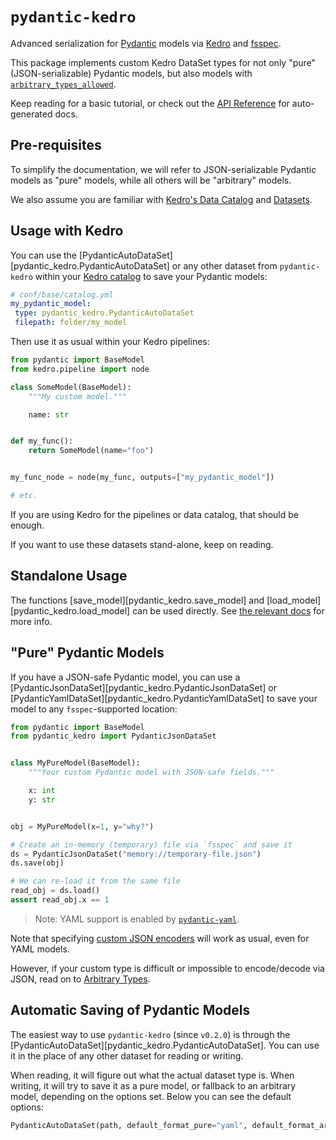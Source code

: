 # `pydantic-kedro`

Advanced serialization for [Pydantic](https://docs.pydantic.dev/) models
via [Kedro](https://kedro.readthedocs.io/en/stable/index.html) and
[fsspec](https://filesystem-spec.readthedocs.io/en/latest/).

This package implements custom Kedro DataSet types for not only "pure" (JSON-serializable)
Pydantic models, but also models with [`arbitrary_types_allowed`](https://docs.pydantic.dev/usage/types/#arbitrary-types-allowed).

Keep reading for a basic tutorial,
or check out the [API Reference](reference/index.md) for auto-generated docs.

## Pre-requisites

To simplify the documentation, we will refer to JSON-serializable Pydantic models
as "pure" models, while all others will be "arbitrary" models.

We also assume you are familiar with [Kedro's Data Catalog](https://docs.kedro.org/en/stable/data/data_catalog.html)
and [Datasets](https://docs.kedro.org/en/stable/data/kedro_io.html).

## Usage with Kedro

You can use the [PydanticAutoDataSet][pydantic_kedro.PydanticAutoDataSet]
or any other dataset from `pydantic-kedro` within your
[Kedro catalog](https://docs.kedro.org/en/stable/get_started/kedro_concepts.html#data-catalog)
to save your Pydantic models:

```yaml
# conf/base/catalog.yml
my_pydantic_model:
 type: pydantic_kedro.PydanticAutoDataSet
 filepath: folder/my_model
```

Then use it as usual within your Kedro pipelines:

```python
from pydantic import BaseModel
from kedro.pipeline import node

class SomeModel(BaseModel):
    """My custom model."""

    name: str


def my_func():
    return SomeModel(name="foo")


my_func_node = node(my_func, outputs=["my_pydantic_model"])

# etc.
```

If you are using Kedro for the pipelines or data catalog, that should be enough.

If you want to use these datasets stand-alone, keep on reading.

## Standalone Usage

The functions [save_model][pydantic_kedro.save_model] and
[load_model][pydantic_kedro.load_model] can be used directly.
See [the relevant docs](standalone_usage.md) for more info.

## "Pure" Pydantic Models

If you have a JSON-safe Pydantic model, you can use a
[PydanticJsonDataSet][pydantic_kedro.PydanticJsonDataSet]
or [PydanticYamlDataSet][pydantic_kedro.PydanticYamlDataSet]
to save your model to any `fsspec`-supported location:

```python
from pydantic import BaseModel
from pydantic_kedro import PydanticJsonDataSet


class MyPureModel(BaseModel):
    """Your custom Pydantic model with JSON-safe fields."""

    x: int
    y: str


obj = MyPureModel(x=1, y="why?")

# Create an in-memory (temporary) file via `fsspec` and save it
ds = PydanticJsonDataSet("memory://temporary-file.json")
ds.save(obj)

# We can re-load it from the same file
read_obj = ds.load()
assert read_obj.x == 1
```

> Note: YAML support is enabled by [`pydantic-yaml`](https://pydantic-yaml.readthedocs.io/en/latest/).

Note that specifying [custom JSON encoders](https://docs.pydantic.dev/usage/exporting_models/#json_encoders)
will work as usual, even for YAML models.

However, if your custom type is difficult or impossible to encode/decode via
JSON, read on to [Arbitrary Types](./arbitrary_types.md).

## Automatic Saving of Pydantic Models

The easiest way to use `pydantic-kedro` (since `v0.2.0`) is through the
[PydanticAutoDataSet][pydantic_kedro.PydanticAutoDataSet].
You can use it in the place of any other dataset for reading or writing.

When reading, it will figure out what the actual dataset type is.
When writing, it will try to save it as a pure model, or fallback to an arbitrary model,
depending on the options set. Below you can see the default options:

```python
PydanticAutoDataSet(path, default_format_pure="yaml", default_format_arbitrary="zip")
```
